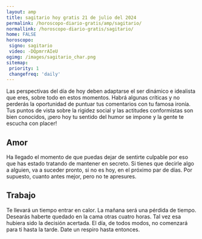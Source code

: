 ```yaml
---
layout: amp
title: sagitario hoy gratis 21 de julio del 2024 
permalink: /horoscopo-diario-gratis/amp/sagitario/
normallink: /horoscopo-diario-gratis/sagitario/
home: FALSE
horoscopo:
 signo: sagitario
 video: -DQpmrrAIeU
ogimg: /images/sagitario_char.png
sitemap:
 priority: 1
 changefreq: 'daily'
---
```



Las perspectivas del día de hoy deben adaptarse el ser dinámico e idealista que eres, sobre todo en estos momentos. Habrá algunas críticas y no perderás la oportunidad de puntuar tus comentarios con tu famosa ironía. Tus puntos de vista sobre la rigidez social y las actitudes conformistas son bien conocidos, ¡pero hoy tu sentido del humor se impone y la gente te escucha con placer!

## Amor

Ha llegado el momento de que puedas dejar de sentirte culpable por eso que has estado tratando de mantener en secreto. Si tienes que decirle algo a alguien, va a suceder pronto, si no es hoy, en el próximo par de días. Por supuesto, cuanto antes mejor, pero no te apresures.

## Trabajo

Te llevará un tiempo entrar en calor. La mañana será una pérdida de tiempo. Desearás haberte quedado en la cama otras cuatro horas. Tal vez esa hubiera sido la decisión acertada. El día, de todos modos, no comenzará para ti hasta la tarde. Date un respiro hasta entonces.